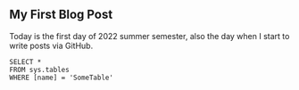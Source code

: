 ## My First Blog Post

Today is the first day of 2022 summer semester, also the day when I start to write posts via GitHub. 

 ```tsql
 SELECT *
 FROM sys.tables
 WHERE [name] = 'SomeTable'
 ```
